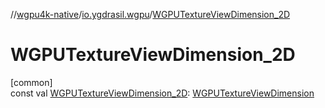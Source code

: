 //[wgpu4k-native](../../index.md)/[io.ygdrasil.wgpu](index.md)/[WGPUTextureViewDimension_2D](-w-g-p-u-texture-view-dimension_2-d.md)

# WGPUTextureViewDimension_2D

[common]\
const val [WGPUTextureViewDimension_2D](-w-g-p-u-texture-view-dimension_2-d.md): [WGPUTextureViewDimension](-w-g-p-u-texture-view-dimension/index.md)